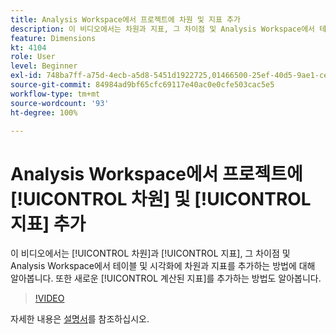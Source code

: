 ```yaml
---
title: Analysis Workspace에서 프로젝트에 차원 및 지표 추가
description: 이 비디오에서는 차원과 지표, 그 차이점 및 Analysis Workspace에서 테이블 및 시각화에 차원과 지표를 추가하는 방법에 대해 알아봅니다. 또한 새로운 계산된 지표를 추가하는 방법도 알아봅니다.
feature: Dimensions
kt: 4104
role: User
level: Beginner
exl-id: 748ba7ff-a75d-4ecb-a5d8-5451d1922725,01466500-25ef-40d5-9ae1-ce1e0e92b0b5
source-git-commit: 84984ad9bf65cfc69117e40ac0e0cfe503cac5e5
workflow-type: tm+mt
source-wordcount: '93'
ht-degree: 100%

---
```


# Analysis Workspace에서 프로젝트에 [!UICONTROL 차원] 및 [!UICONTROL 지표] 추가

이 비디오에서는 [!UICONTROL 차원]과 [!UICONTROL 지표], 그 차이점 및 Analysis Workspace에서 테이블 및 시각화에 차원과 지표를 추가하는 방법에 대해 알아봅니다. 또한 새로운 [!UICONTROL 계산된 지표]를 추가하는 방법도 알아봅니다.

>[!VIDEO](https://video.tv.adobe.com/v/33286/?quality=12&learn=on&captions=kor)

자세한 내용은 [설명서](https://experienceleague.adobe.com/docs/analytics/analyze/analysis-workspace/components/analysis-workspace-components.html?lang=ko)를 참조하십시오.
